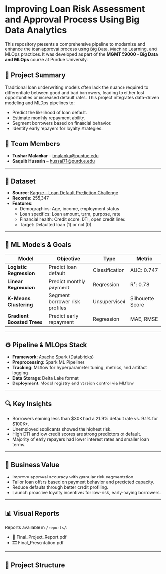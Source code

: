# Improving Loan Risk Assessment and Approval Process Using Big Data Analytics

This repository presents a comprehensive pipeline to modernize and enhance the loan approval process using Big Data, Machine Learning, and MLOps practices. It was developed as part of the **MGMT 59000 - Big Data and MLOps** course at Purdue University.

## 📌 Project Summary

Traditional loan underwriting models often lack the nuance required to differentiate between good and bad borrowers, leading to either lost opportunities or increased default rates. This project integrates data-driven modeling and MLOps pipelines to:

- Predict the likelihood of loan default.
- Estimate monthly repayment ability.
- Segment borrowers based on financial behavior.
- Identify early repayers for loyalty strategies.

## 👥 Team Members

- **Tushar Malankar** – tmalanka@purdue.edu  
- **Saquib Hussain** – hussai71@purdue.edu  

---

## 📁 Dataset

- **Source**: [Kaggle - Loan Default Prediction Challenge](https://www.kaggle.com/datasets/nikhil1e9/loan-default)
- **Records**: 255,347
- **Features**:
  - Demographics: Age, income, employment status
  - Loan specifics: Loan amount, term, purpose, rate
  - Financial health: Credit score, DTI, open credit lines
  - Target: Defaulted loan (1) or not (0)

---

## 🧠 ML Models & Goals

| Model | Objective | Type | Metric |
|-------|-----------|------|--------|
| **Logistic Regression** | Predict loan default | Classification | AUC: 0.747 |
| **Linear Regression** | Predict monthly payment | Regression | R²: 0.78 |
| **K-Means Clustering** | Segment borrower risk profiles | Unsupervised | Silhouette Score |
| **Gradient Boosted Trees** | Predict early repayment | Regression | MAE, RMSE |

---

## ⚙️ Pipeline & MLOps Stack

- **Framework**: Apache Spark (Databricks)
- **Preprocessing**: Spark ML Pipelines
- **Tracking**: MLflow for hyperparameter tuning, metrics, and artifact logging
- **Data Storage**: Delta Lake format
- **Deployment**: Model registry and version control via MLflow

---

## 🔍 Key Insights

- Borrowers earning less than $30K had a 21.9% default rate vs. 9.1% for $100K+.
- Unemployed applicants showed the highest risk.
- High DTI and low credit scores are strong predictors of default.
- Majority of early repayers had lower interest rates and smaller loan terms.

---

## 💼 Business Value

- Improve approval accuracy with granular risk segmentation.
- Tailor loan offers based on payment behavior and predicted capacity.
- Reduce defaults through better credit profiling.
- Launch proactive loyalty incentives for low-risk, early-paying borrowers.

---

## 📊 Visual Reports

Reports available in `/reports/`:
- 📄 Final_Project_Report.pdf
- 🎞️ Final_Presentation.pdf

---

## 🔧 Project Structure

